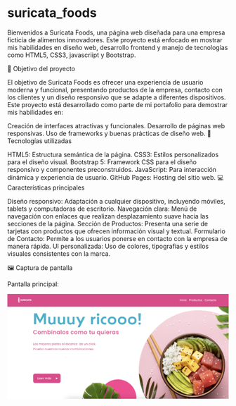 # suricata_foods
Bienvenidos a Suricata Foods, una página web diseñada para una empresa ficticia de alimentos innovadores. Este proyecto está enfocado en mostrar mis habilidades en diseño web, desarrollo frontend y manejo de tecnologías como HTML5, CSS3, javascriipt y Bootstrap.

🚀 Objetivo del proyecto

El objetivo de Suricata Foods es ofrecer una experiencia de usuario moderna y funcional, presentando productos de la empresa, contacto con los clientes y un diseño responsivo que se adapte a diferentes dispositivos. Este proyecto está desarrollado como parte de mi portafolio para demostrar mis habilidades en:

Creación de interfaces atractivas y funcionales.
Desarrollo de páginas web responsivas.
Uso de frameworks y buenas prácticas de diseño web.
🔧 Tecnologías utilizadas

HTML5: Estructura semántica de la página.
CSS3: Estilos personalizados para el diseño visual.
Bootstrap 5: Framework CSS para el diseño responsivo y componentes preconstruidos.
JavaScript: Para interacción dinámica y experiencia de usuario.
GitHub Pages: Hosting del sitio web.
💻 Características principales

Diseño responsivo: Adaptación a cualquier dispositivo, incluyendo móviles, tablets y computadoras de escritorio.
Navegación clara: Menú de navegación con enlaces que realizan desplazamiento suave hacia las secciones de la página.
Sección de Productos: Presenta una serie de tarjetas con productos que ofrecen información visual y textual.
Formulario de Contacto: Permite a los usuarios ponerse en contacto con la empresa de manera rápida.
UI personalizada: Uso de colores, tipografías y estilos visuales consistentes con la marca.

🖼️ Captura de pantalla

Pantalla principal: 

![Banner](assets/img/banner.png)



